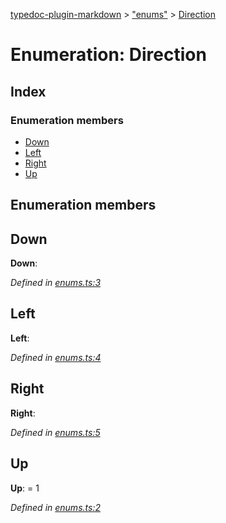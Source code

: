 [typedoc-plugin-markdown](../index.md) > ["enums"](../modules/_enums_.md) > [Direction](../enums/_enums_.direction.md)

# Enumeration: Direction

## Index

### Enumeration members

* [Down](_enums_.direction.md#down)
* [Left](_enums_.direction.md#left)
* [Right](_enums_.direction.md#right)
* [Up](_enums_.direction.md#up)



## Enumeration members

## Down

**Down**:   

*Defined in [enums.ts:3](https://github.com/tgreyuk/typedoc-plugin-markdown/blob/master/tests/src/enums.ts#L3)*





## Left

**Left**:   

*Defined in [enums.ts:4](https://github.com/tgreyuk/typedoc-plugin-markdown/blob/master/tests/src/enums.ts#L4)*





## Right

**Right**:   

*Defined in [enums.ts:5](https://github.com/tgreyuk/typedoc-plugin-markdown/blob/master/tests/src/enums.ts#L5)*





## Up

**Up**:    = 1

*Defined in [enums.ts:2](https://github.com/tgreyuk/typedoc-plugin-markdown/blob/master/tests/src/enums.ts#L2)*







